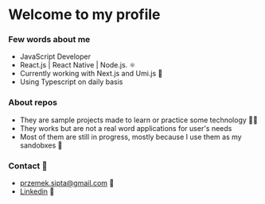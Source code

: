 # Welcome to my profile #

### Few words about me ###
- JavaScript Developer 
- React.js | React Native | Node.js. ⚛️
- Currently working with Next.js and Umi.js 🍃
- Using Typescript on daily basis

### About repos ###
- They are sample projects made to learn or practice some technology 👨‍🎓
- They works but are not a real word applications for user's needs
- Most of them are still in progress, mostly because I use them as my sandobxes 🧪

### Contact 📩 ###
- przemek.sipta@gmail.com 📧
- [Linkedin](https://www.linkedin.com/in/przemyslaw-sipta/) 💼
